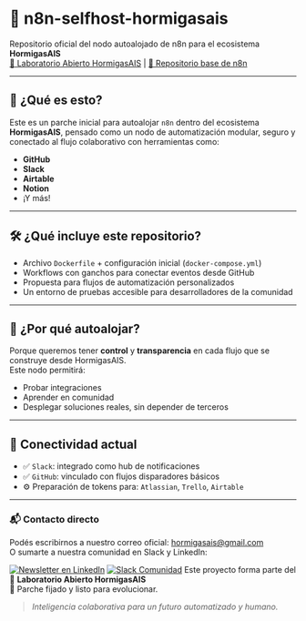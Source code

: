 # 🧠 n8n-selfhost-hormigasais

Repositorio oficial del nodo autoalojado de n8n para el ecosistema **HormigasAIS**  
[🔗 Laboratorio Abierto HormigasAIS](https://github.com/HormigasAIS) | [🌱 Repositorio base de n8n](https://github.com/n8n-io/n8n)

---

## 🤖 ¿Qué es esto?

Este es un parche inicial para autoalojar `n8n` dentro del ecosistema **HormigasAIS**, pensado como un nodo de automatización modular, seguro y conectado al flujo colaborativo con herramientas como:

- **GitHub**
- **Slack**
- **Airtable**
- **Notion**
- ¡Y más!

---

## 🛠 ¿Qué incluye este repositorio?

- Archivo `Dockerfile` + configuración inicial (`docker-compose.yml`)
- Workflows con ganchos para conectar eventos desde GitHub
- Propuesta para flujos de automatización personalizados
- Un entorno de pruebas accesible para desarrolladores de la comunidad

---

## 🐜 ¿Por qué autoalojar?

Porque queremos tener **control** y **transparencia** en cada flujo que se construye desde HormigasAIS.  
Este nodo permitirá:

- Probar integraciones
- Aprender en comunidad
- Desplegar soluciones reales, sin depender de terceros

---

## 🔄 Conectividad actual

- ✅ `Slack`: integrado como hub de notificaciones
- ✅ `GitHub`: vinculado con flujos disparadores básicos
- ⚙️ Preparación de tokens para: `Atlassian`, `Trello`, `Airtable`

---

### 📬 Contacto directo
Podés escribirnos a nuestro correo oficial: [hormigasais@gmail.com](mailto:hormigasais@gmail.com)  
O sumarte a nuestra comunidad en Slack y LinkedIn:

[![Newsletter en LinkedIn](https://img.shields.io/badge/LinkedIn%20Newsletter-HormigasAIS-blue?logo=linkedin)](https://www.linkedin.com/newsletters/hormigasais-community-7307138608543490048)
[![Slack Comunidad](https://img.shields.io/badge/Slack-Unirse%20a%20la%20comunidad-4A154B?logo=slack)](https://join.slack.com/t/hormigas-ais/shared_invite/zt-33zssiv5x-WXs1_8mQ6_9m0O9g0VNgAA)
Este proyecto forma parte del 🧪 **Laboratorio Abierto HormigasAIS**  
🧷 Parche fijado y listo para evolucionar.

> _Inteligencia colaborativa para un futuro automatizado y humano._
